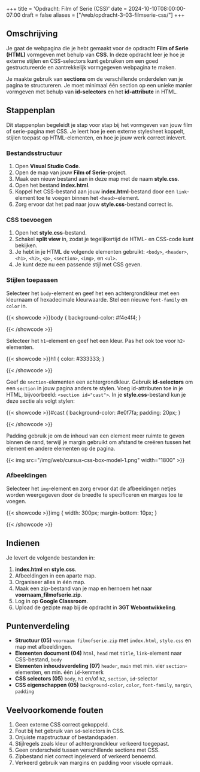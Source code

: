 +++
title = 'Opdracht: Film of Serie (CSS)'
date = 2024-10-10T08:00:00-07:00
draft = false
aliases = ["/web/opdracht-3-03-filmserie-css/"]
+++

## Omschrijving

Je gaat de webpagina die je hebt gemaakt voor de opdracht **Film of Serie (HTML)** vormgeven met behulp van **CSS**. In deze opdracht leer je hoe je externe stijlen en CSS-selectors kunt gebruiken om een goed gestructureerde en aantrekkelijk vormgegeven webpagina te maken.

Je maakte gebruik van **sections** om de verschillende onderdelen van je pagina te structureren. Je moet minimaal één section op een unieke manier vormgeven met behulp van **id-selectors** en het **id-attribute** in HTML.

## Stappenplan

Dit stappenplan begeleidt je stap voor stap bij het vormgeven van jouw film of serie-pagina met CSS. Je leert hoe je een externe stylesheet koppelt, stijlen toepast op HTML-elementen, en hoe je jouw werk correct inlevert.

### Bestandsstructuur

1. Open **Visual Studio Code**.
2. Open de map van jouw **Film of Serie**-project.
3. Maak een nieuw bestand aan in deze map met de naam **style.css**.
4. Open het bestand **index.html**.
5. Koppel het CSS-bestand aan jouw **index.html**-bestand door een `link`-element toe te voegen binnen het `<head>`-element.
6. Zorg ervoor dat het pad naar jouw **style.css**-bestand correct is.

### CSS toevoegen

1. Open het **style.css**-bestand.
2. Schakel **split view** in, zodat je tegelijkertijd de HTML- en CSS-code kunt bekijken.
3. Je hebt in je HTML de volgende elementen gebruikt: `<body>`, `<header>`, `<h1>`, `<h2>`, `<p>`, `<section>`, `<img>`, en `<ul>`.
4. Je kunt deze nu een passende stijl met CSS geven.

### Stijlen toepassen

Selecteer het `body`-element en geef het een achtergrondkleur met een kleurnaam of hexadecimale kleurwaarde. Stel een nieuwe `font-family` en `color` in.

{{< showcode >}}body {
    background-color: #f4e4f4;
}

{{< /showcode >}}

Selecteer het `h1`-element en geef het een kleur. Pas het ook toe voor `h2`-elementen.

{{< showcode >}}h1 {
    color: #333333;
}

{{< /showcode >}}

Geef de `section`-elementen een achtergrondkleur. Gebruik **id-selectors** om een `section` in jouw pagina anders te stylen. Voeg id-attributen toe in je HTML, bijvoorbeeld: `<section id="cast">`. In je **style.css**-bestand kun je deze sectie als volgt stylen:

{{< showcode >}}#cast {
    background-color: #e0f7fa;
    padding: 20px;
}

{{< /showcode >}}

Padding gebruik je om de inhoud van een element meer ruimte te geven binnen de rand, terwijl je margin gebruikt om afstand te creëren tussen het element en andere elementen op de pagina.

{{< img src="/img/web/cursus-css-box-model-1.png" width="1800" >}}

### Afbeeldingen

Selecteer het `img`-element en zorg ervoor dat de afbeeldingen netjes worden weergegeven door de breedte te specificeren en marges toe te voegen.

{{< showcode >}}img {
    width: 300px;
    margin-bottom: 10px;
}

{{< /showcode >}}

## Indienen

Je levert de volgende bestanden in:

1. **index.html** en **style.css**.
2. Afbeeldingen in een aparte map.
3. Organiseer alles in één map.
4. Maak een zip-bestand van je map en hernoem het naar **voornaam_filmofserie.zip**.
5. Log in op **Google Classroom**.
6. Upload de gezipte map bij de opdracht in **3GT Webontwikkeling**.

## Puntenverdeling

- **Structuur (05)** `voornaam filmofserie.zip` met `index.html`, `style.css` en map met afbeeldingen.
- **Elementen document (04)** `html`, `head` met `title`, `link`-element naar CSS-bestand, `body`
- **Elementen inhoudsverdeling (07)** `header`, `main` met min. vier `section`-elementen, en min. één `id`-kenmerk
- **CSS selectors (05)** `body`, `h1` en/of `h2`, `section`, `id`-selector
- **CSS eigenschappen (05)** `background-color`, `color`, `font-family`, `margin`, `padding`

## Veelvoorkomende fouten

1. Geen externe CSS correct gekoppeld.
2. Fout bij het gebruik van `id`-selectors in CSS.
3. Onjuiste mapstructuur of bestandspaden.
4. Stijlregels zoals kleur of achtergrondkleur verkeerd toegepast.
5. Geen onderscheid tussen verschillende sections met CSS.
6. Zipbestand niet correct ingeleverd of verkeerd benoemd.
7. Verkeerd gebruik van margins en padding voor visuele opmaak.